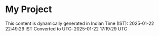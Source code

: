# My Project

This content is dynamically generated in Indian Time (IST): 2025-01-22 22:49:29 IST
Converted to UTC: 2025-01-22 17:19:29 UTC
